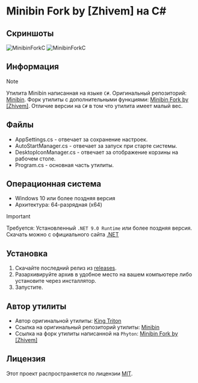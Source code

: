 #  Minibin Fork by [Zhivem] на C#

## Скриншоты 

![MinibinForkC](https://github.com/user-attachments/assets/245decda-d690-4286-b14c-8540b053152a)
![MinibinForkC](https://github.com/user-attachments/assets/eb81e743-7242-4922-b6c7-2b3bbbc45578)


## Информация

> [!NOTE]
> Утилита Minibin написанная на языке `C#`. Оригинальный репозиторий: [Minibin](https://github.com/king-tri-ton/minibin). Форк утилиты с дополнительными функциями: [Minibin Fork by [Zhivem]](https://github.com/zhivem/Minibin-fork-zhivem). Отличие версии на `C#` в том что утилита имеет малый вес.

## Файлы

- AppSettings.cs - отвечает за сохранение настроек.
- AutoStartManager.cs - отвечает за запуск при старте системы.
- DesktopIconManager.cs - отвечает за отображение корзины на рабочем столе.
- Program.cs - основная часть утилиты.

## Операционная система
- Windows 10 или более поздняя версия
- Архитектура: 64-разрядная (x64) 
    
> [!IMPORTANT]
>  Требуется: Установленный `.NET 9.0 Runtime` или более поздняя версия. Скачать можно с официального сайта [.NET](https://dotnet.microsoft.com/ru-ru/download)

## Установка

1. Скачайте последний релиз из [releases](https://github.com/zhivem/MinibinForkC/releases).
2. Разархивируйте архив в удобное место на вашем компьютере либо установите через инсталлятор.
3. Запустите.

## Автор утилиты

- Автор оригинальной утилиты: [King Triton](https://github.com/king-tri-ton)<br/>
- Ссылка на оригинальный репозиторий утилиты: [Minibin](https://github.com/king-tri-ton/minibin)<br/>
- Ссылка на форк утилиты написанной на `Phyton`: [Minibin Fork by [Zhivem]](https://github.com/zhivem/Minibin-fork-zhivem)

## Лицензия

Этот проект распространяется по лицензии [MIT](https://choosealicense.com/licenses/mit/).
